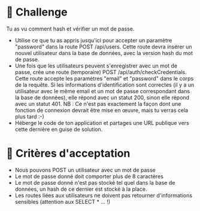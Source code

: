 # 💪 Challenge
Tu as vu comment hash et vérifier un mot de passe.

* Utilise ce que tu as appris jusqu'ici pour accepter un paramètre "password" dans la route POST /api/users. Cette route devra insérer un nouvel utilisateur dans la base de données, avec la version hash du mot de passe.
* Une fois que les utilisateurs peuvent s'enregistrer avec un mot de passe, crée une route (temporaire) POST /api/auth/checkCredentials. Cette route accepte les paramètres "email" et "password" dans le corps de la requête. Si les informations d'identification sont correctes (il y a un utilisateur avec le même email et un mot de passe correspondant dans la base de données), elle répond avec un statut 200, sinon elle répond avec un statut 401. NB : Ce n'est pas exactement la façon dont une fonction de connexion devrait être mise en œuvre, mais tu verras cela plus tard :-)
* Héberge le code de ton application et partages une URL publique vers cette dernière en guise de solution.

# 🧐 Critères d'acceptation
 * Nous pouvons POST un utilisateur avec un mot de passe
 * Le mot de passe donné doit comporter plus de 8 caractères
 * Le mot de passe donné n'est pas stocké tel quel dans la base de données, un hash de ce dernier est stocké à la place.
 * Les routes liées aux utilisateurs ne doivent pas retourner d'informations sensibles (attention aux SELECT * ... !)

